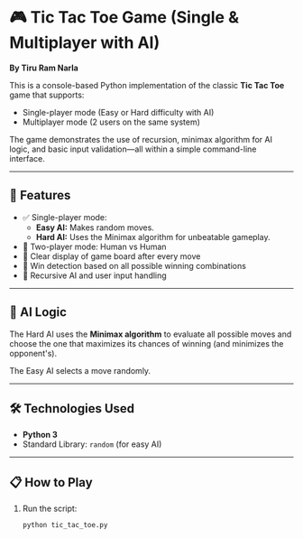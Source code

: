 # 🎮 Tic Tac Toe Game (Single & Multiplayer with AI)

**By Tiru Ram Narla**

This is a console-based Python implementation of the classic **Tic Tac Toe** game that supports:
- Single-player mode (Easy or Hard difficulty with AI)
- Multiplayer mode (2 users on the same system)

The game demonstrates the use of recursion, minimax algorithm for AI logic, and basic input validation—all within a simple command-line interface.

---

## 🚀 Features

- ✅ Single-player mode:
  - **Easy AI:** Makes random moves.
  - **Hard AI:** Uses the Minimax algorithm for unbeatable gameplay.
- 👥 Two-player mode: Human vs Human
- 🎯 Clear display of game board after every move
- 🧠 Win detection based on all possible winning combinations
- 🔁 Recursive AI and user input handling

---

## 🧠 AI Logic

The Hard AI uses the **Minimax algorithm** to evaluate all possible moves and choose the one that maximizes its chances of winning (and minimizes the opponent's).

The Easy AI selects a move randomly.

---

## 🛠️ Technologies Used

- **Python 3**
- Standard Library: `random` (for easy AI)

---

## 📋 How to Play

1. Run the script:
   ```bash
   python tic_tac_toe.py
